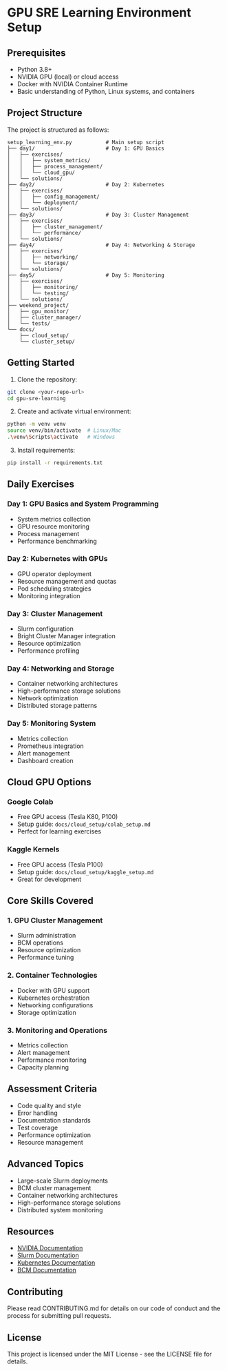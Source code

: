 # GPU SRE Learning Environment Setup

## Prerequisites
- Python 3.8+
- NVIDIA GPU (local) or cloud access
- Docker with NVIDIA Container Runtime
- Basic understanding of Python, Linux systems, and containers

## Project Structure

The project is structured as follows:

```
setup_learning_env.py           # Main setup script
├── day1/                       # Day 1: GPU Basics
│   ├── exercises/
│   │   ├── system_metrics/
│   │   ├── process_management/
│   │   └── cloud_gpu/
│   └── solutions/
├── day2/                       # Day 2: Kubernetes
│   ├── exercises/
│   │   ├── config_management/
│   │   └── deployment/
│   └── solutions/
├── day3/                       # Day 3: Cluster Management
│   ├── exercises/
│   │   ├── cluster_management/
│   │   └── performance/
│   └── solutions/
├── day4/                       # Day 4: Networking & Storage
│   ├── exercises/
│   │   ├── networking/
│   │   └── storage/
│   └── solutions/
├── day5/                       # Day 5: Monitoring
│   ├── exercises/
│   │   ├── monitoring/
│   │   └── testing/
│   └── solutions/
├── weekend_project/
│   ├── gpu_monitor/
│   ├── cluster_manager/
│   └── tests/
└── docs/
    ├── cloud_setup/
    └── cluster_setup/
```

## Getting Started

1. Clone the repository:
```bash
git clone <your-repo-url>
cd gpu-sre-learning
```

2. Create and activate virtual environment:
```bash
python -m venv venv
source venv/bin/activate  # Linux/Mac
.\venv\Scripts\activate   # Windows
```

3. Install requirements:
```bash
pip install -r requirements.txt
```

## Daily Exercises

### Day 1: GPU Basics and System Programming
- System metrics collection
- GPU resource monitoring
- Process management
- Performance benchmarking

### Day 2: Kubernetes with GPUs
- GPU operator deployment
- Resource management and quotas
- Pod scheduling strategies
- Monitoring integration

### Day 3: Cluster Management
- Slurm configuration
- Bright Cluster Manager integration
- Resource optimization
- Performance profiling

### Day 4: Networking and Storage
- Container networking architectures
- High-performance storage solutions
- Network optimization
- Distributed storage patterns

### Day 5: Monitoring System
- Metrics collection
- Prometheus integration
- Alert management
- Dashboard creation

## Cloud GPU Options

### Google Colab
- Free GPU access (Tesla K80, P100)
- Setup guide: `docs/cloud_setup/colab_setup.md`
- Perfect for learning exercises

### Kaggle Kernels
- Free GPU access (Tesla P100)
- Setup guide: `docs/cloud_setup/kaggle_setup.md`
- Great for development

## Core Skills Covered

### 1. GPU Cluster Management
- Slurm administration
- BCM operations
- Resource optimization
- Performance tuning

### 2. Container Technologies
- Docker with GPU support
- Kubernetes orchestration
- Networking configurations
- Storage optimization

### 3. Monitoring and Operations
- Metrics collection
- Alert management
- Performance monitoring
- Capacity planning

## Assessment Criteria
- Code quality and style
- Error handling
- Documentation standards
- Test coverage
- Performance optimization
- Resource management

## Advanced Topics
- Large-scale Slurm deployments
- BCM cluster management
- Container networking architectures
- High-performance storage solutions
- Distributed system monitoring

## Resources
- [NVIDIA Documentation](https://docs.nvidia.com/cuda/)
- [Slurm Documentation](https://slurm.schedmd.com/)
- [Kubernetes Documentation](https://kubernetes.io/docs/)
- [BCM Documentation](https://brightcomputing.com/documentation/)

## Contributing
Please read CONTRIBUTING.md for details on our code of conduct and the process for submitting pull requests.

## License

This project is licensed under the MIT License - see the LICENSE file for details.


